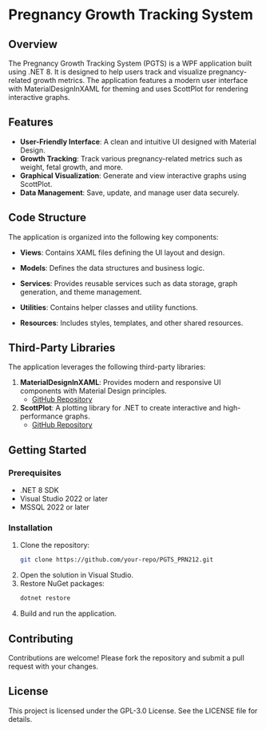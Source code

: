 # Pregnancy Growth Tracking System

## Overview

The Pregnancy Growth Tracking System (PGTS) is a WPF application built using .NET 8. It is designed to help users track and visualize pregnancy-related growth metrics. The application features a modern user interface with MaterialDesignInXAML for theming and uses ScottPlot for rendering interactive graphs.

## Features

- **User-Friendly Interface**: A clean and intuitive UI designed with Material Design.
- **Growth Tracking**: Track various pregnancy-related metrics such as weight, fetal growth, and more.
- **Graphical Visualization**: Generate and view interactive graphs using ScottPlot.
- **Data Management**: Save, update, and manage user data securely.

## Code Structure

The application is organized into the following key components:

- **Views**: Contains XAML files defining the UI layout and design.

- **Models**: Defines the data structures and business logic.
- **Services**: Provides reusable services such as data storage, graph generation, and theme management.
- **Utilities**: Contains helper classes and utility functions.
- **Resources**: Includes styles, templates, and other shared resources.

## Third-Party Libraries

The application leverages the following third-party libraries:

1. **MaterialDesignInXAML**: Provides modern and responsive UI components with Material Design principles.
   - [GitHub Repository](https://github.com/MaterialDesignInXAML/MaterialDesignInXamlToolkit)
2. **ScottPlot**: A plotting library for .NET to create interactive and high-performance graphs.
   - [GitHub Repository](https://github.com/ScottPlot/ScottPlot)

## Getting Started

### Prerequisites

- .NET 8 SDK
- Visual Studio 2022 or later
- MSSQL 2022 or later

### Installation

1. Clone the repository:
   ```bash
   git clone https://github.com/your-repo/PGTS_PRN212.git
   ```
2. Open the solution in Visual Studio.
3. Restore NuGet packages:
   ```bash
   dotnet restore
   ```
4. Build and run the application.

## Contributing

Contributions are welcome! Please fork the repository and submit a pull request with your changes.

## License

This project is licensed under the GPL-3.0 License. See the LICENSE file for details.
